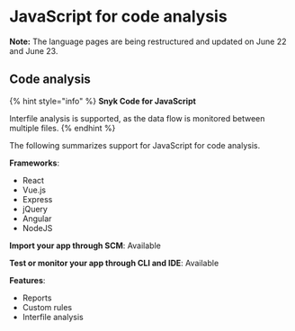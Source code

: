 # JavaScript for code analysis

**Note:** The language pages are being restructured and updated on June 22 and June 23.

## Code analysis

{% hint style="info" %}
**Snyk Code for JavaScript**

Interfile analysis is supported, as the data flow is monitored between multiple files.
{% endhint %}

The following summarizes support for JavaScript for code analysis.

**Frameworks**:

* React
* Vue.js
* Express
* jQuery
* Angular
* NodeJS

**Import your app through SCM**: Available

**Test or monitor your app through CLI and IDE**: Available

**Features**:

* Reports
* Custom rules
* Interfile analysis
